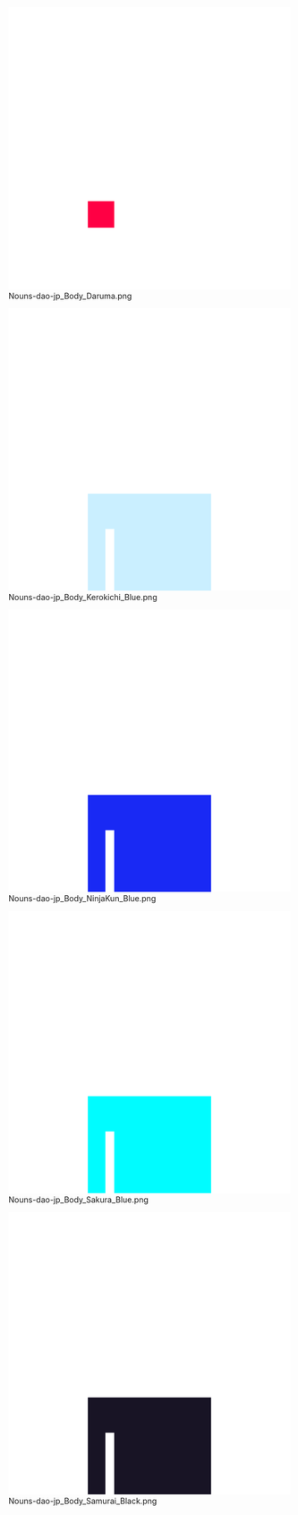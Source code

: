 ![Nouns-dao-jp_Body_Daruma.png](Nouns-dao-jp_Body_Daruma.png) Nouns-dao-jp_Body_Daruma.png

![Nouns-dao-jp_Body_Kerokichi_Blue.png](Nouns-dao-jp_Body_Kerokichi_Blue.png) Nouns-dao-jp_Body_Kerokichi_Blue.png

![Nouns-dao-jp_Body_NinjaKun_Blue.png](Nouns-dao-jp_Body_NinjaKun_Blue.png) Nouns-dao-jp_Body_NinjaKun_Blue.png

![Nouns-dao-jp_Body_Sakura_Blue.png](Nouns-dao-jp_Body_Sakura_Blue.png) Nouns-dao-jp_Body_Sakura_Blue.png

![Nouns-dao-jp_Body_Samurai_Black.png](Nouns-dao-jp_Body_Samurai_Black.png) Nouns-dao-jp_Body_Samurai_Black.png